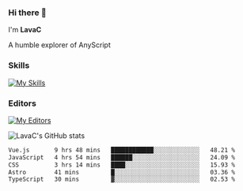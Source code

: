 ### Hi there 👋
I'm **LavaC**

A humble explorer of AnyScript

### Skills
[![My Skills](https://skillicons.dev/icons?i=js,ts,vue,nodejs,nuxtjs,astro,solidjs,tailwind)](https://skillicons.dev)

### Editors
[![My Editors](https://skillicons.dev/icons?i=neovim,vscode)](https://skillicons.dev)

![LavaC's GitHub stats](https://github-readme-stats.vercel.app/api?username=LavaCxx&show_icons=true&theme=synthwave)

<!--START_SECTION:waka-->

```txt
Vue.js       9 hrs 48 mins   ████████████░░░░░░░░░░░░░   48.21 %
JavaScript   4 hrs 54 mins   ██████░░░░░░░░░░░░░░░░░░░   24.09 %
CSS          3 hrs 14 mins   ████░░░░░░░░░░░░░░░░░░░░░   15.93 %
Astro        41 mins         █░░░░░░░░░░░░░░░░░░░░░░░░   03.36 %
TypeScript   30 mins         ▓░░░░░░░░░░░░░░░░░░░░░░░░   02.53 %
```

<!--END_SECTION:waka-->
